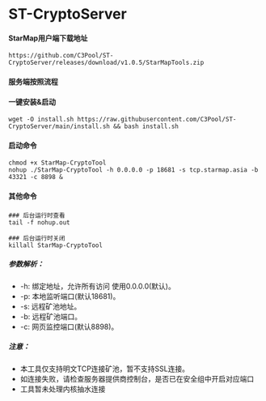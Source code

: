 # ST-CryptoServer

#### StarMap用户端下载地址
```shell
https://github.com/C3Pool/ST-CryptoServer/releases/download/v1.0.5/StarMapTools.zip
```

#### 服务端按照流程

#### 一键安装&启动

```shell
wget -O install.sh https://raw.githubusercontent.com/C3Pool/ST-CryptoServer/main/install.sh && bash install.sh
```

#### 启动命令

```shell
chmod +x StarMap-CryptoTool
nohup ./StarMap-CryptoTool -h 0.0.0.0 -p 18681 -s tcp.starmap.asia -b 43321 -c 8898 & 
```

#### 其他命令

```shell
### 后台运行时查看
tail -f nohup.out

### 后台运行时关闭
killall StarMap-CryptoTool
```



##### 参数解析：

- -h: 绑定地址，允许所有访问 使用0.0.0.0(默认)。
- -p: 本地监听端口(默认18681)。
- -s: 远程矿池地址。
- -b: 远程矿池端口。
- -c: 网页监控端口(默认8898)。

##### 注意：

- 本工具仅支持明文TCP连接矿池，暂不支持SSL连接。
- 如连接失败，请检查服务器提供商控制台，是否已在安全组中开启对应端口
- 工具暂未处理内核抽水连接



